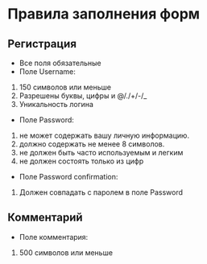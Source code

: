 # Правила заполнения форм

## Регистрация

* Все поля обязательные
* Поле Username:

1. 150 символов или меньше
2. Разрешены буквы, цифры и @/./+/-/_
3. Уникальность логина

* Поле Password:

1. не может cодержать вашу личную информацию.
2. должно содержать не менее 8 символов.
3. не должен быть часто используемым и легким
4. не должен состоять только из цифр

* Поле Password confirmation:

1. Должен совпадать с паролем в поле Password

## Комментарий

* Поле комментария:

1. 500 символов или меньше
